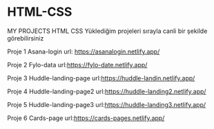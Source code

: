 # HTML-CSS
MY PROJECTS HTML CSS
Yüklediğim projeleri sırayla canli bir şekilde görebilirsiniz

Proje 1 Asana-login url: https://asanalogin.netlify.app/

Proje 2 Fylo-data url:https://fylo-date.netlify.app/

Proje 3 Huddle-landing-page url:https://huddle-landin.netlify.app/

Proje 4 Huddle-landing-page2 url:https://huddle-landing2.netlify.app/

Proje 5 Huddle-landing-page3 url:https://huddle-landing3.netlify.app/

Proje 6 Cards-page url:https://cards-pages.netlify.app/
